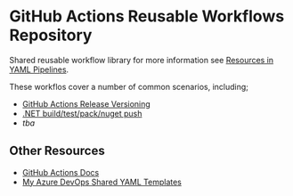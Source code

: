 # GitHub Actions Reusable Workflows Repository

Shared reusable workflow library for more information see [Resources in YAML Pipelines](https://docs.github.com/en/actions/using-workflows/reusing-workflows).

These workflos cover a number of common scenarios, including;

- [GitHub Actions Release Versioning](.github/workflows/gha-release-versioning.yml)
- [.NET build/test/pack/nuget push](.github/workflows/dotnet-publish-nuget.yml)
- _tba_

## Other Resources

- [GitHub Actions Docs](https://docs.github.com/en/actions)
- [My Azure DevOps Shared YAML Templates](https://github.com/f2calv/CasCap.YAMLTemplates)
